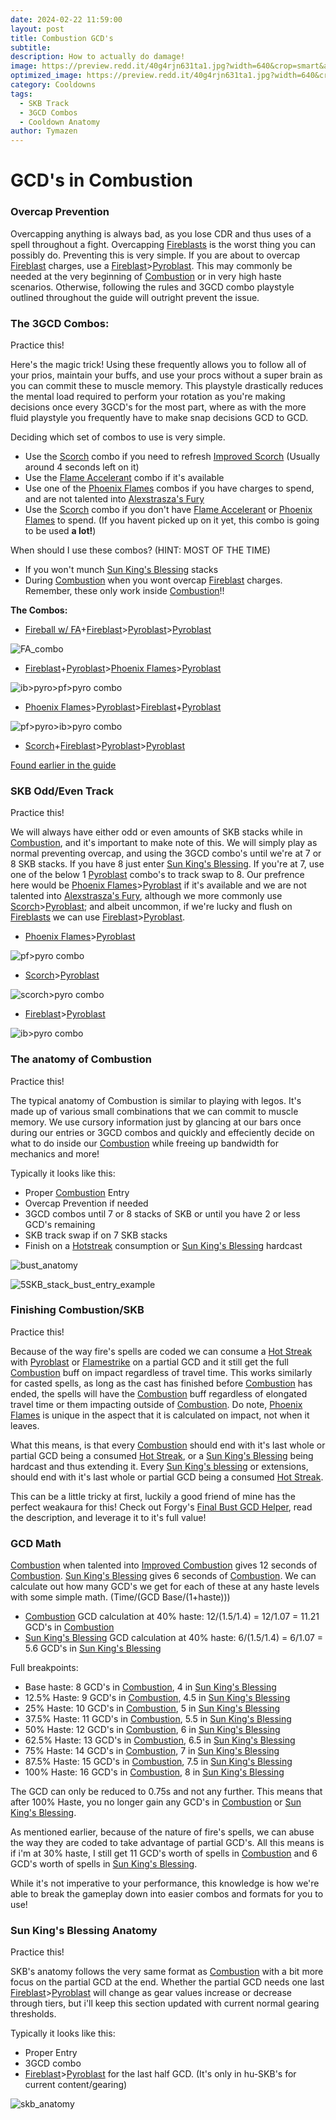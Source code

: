 ```yaml
---
date: 2024-02-22 11:59:00
layout: post
title: Combustion GCD's
subtitle:
description: How to actually do damage!
image: https://preview.redd.it/40g4rjn631ta1.jpg?width=640&crop=smart&auto=webp&s=53b1953c81de85d59485eb68d306e3495a3f6f20
optimized_image: https://preview.redd.it/40g4rjn631ta1.jpg?width=640&crop=smart&auto=webp&s=53b1953c81de85d59485eb68d306e3495a3f6f20
category: Cooldowns
tags:
  - SKB Track
  - 3GCD Combos
  - Cooldown Anatomy
author: Tymazen
---
```

# GCD's in Combustion

### Overcap Prevention
Overcapping anything is always bad, as you lose CDR and thus uses of a spell throughout a fight. Overcapping [Fireblasts](https://www.wowhead.com/spell=108853/fire-blast) is the worst thing you can possibly do. Preventing this is very simple. If you are about to overcap [Fireblast](https://www.wowhead.com/spell=108853/fire-blast) charges, use a [Fireblast](https://www.wowhead.com/spell=108853/fire-blast)>[Pyroblast](https://www.wowhead.com/spell=11366/pyroblast). This may commonly be needed at the very beginning of [Combustion](https://www.wowhead.com/spell=190319/combustion) or in very high haste scenarios. Otherwise, following the rules and 3GCD combo playstyle outlined throughout the guide will outright prevent the issue.


### The 3GCD Combos:
Practice this!

Here's the magic trick! Using these frequently allows you to follow all of your prios, maintain your buffs, and use your procs without a super brain as you can commit these to muscle memory. This playstyle drastically reduces the mental load required to perform your rotation as you're making decisions once every 3GCD's for the most part, where as with the more fluid playstyle you frequently have to make snap decisions GCD to GCD.

 Deciding which set of combos to use is very simple.
- Use the [Scorch](https://www.wowhead.com/spell=2948/scorch) combo if you need to refresh [Improved Scorch](https://www.wowhead.com/spell=383604/improved-scorch) (Usually around 4 seconds left on it)
- Use the [Flame Accelerant](https://www.wowhead.com/spell=203275/flame-accelerant) combo if it's available
- Use one of the [Phoenix Flames](https://www.wowhead.com/spell=194466/phoenixs-flames) combos if you have charges to spend, and are not talented into [Alexstrasza's Fury](https://www.wowhead.com/spell=235870/alexstraszas-fury)
- Use the [Scorch](https://www.wowhead.com/spell=2948/scorch) combo if you don't have [Flame Accelerant](https://www.wowhead.com/spell=203275/flame-accelerant) or [Phoenix Flames](https://www.wowhead.com/spell=194466/phoenixs-flames) to spend. (If you havent picked up on it yet, this combo is going to be used __a lot!__)

When should I use these combos? (HINT: MOST OF THE TIME)
- If you won't munch [Sun King's Blessing](https://www.wowhead.com/spell=383886/sun-kings-blessing) stacks
- During [Combustion](https://www.wowhead.com/spell=190319/combustion) when you wont overcap [Fireblast](https://www.wowhead.com/spell=108853/fire-blast) charges. Remember, these only work inside [Combustion](https://www.wowhead.com/spell=190319/combustion)!!

**The Combos:**
 - [Fireball w/ FA](https://www.wowhead.com/spell=203275/flame-accelerant)+[Fireblast](https://www.wowhead.com/spell=108853/fire-blast)>[Pyroblast](https://www.wowhead.com/spell=11366/pyroblast)>[Pyroblast](https://www.wowhead.com/spell=11366/pyroblast)

![FA_combo](https://github.com/Tymazen/images/assets/67207109/bd5cca35-303a-4a1b-a7d7-a7209e5bd86d)

 - [Fireblast](https://www.wowhead.com/spell=108853/fire-blast)+[Pyroblast](https://www.wowhead.com/spell=11366/pyroblast)>[Phoenix Flames](https://www.wowhead.com/spell=194466/phoenixs-flames)>[Pyroblast](https://www.wowhead.com/spell=11366/pyroblast)

![ib>pyro>pf>pyro combo](https://github.com/Tymazen/images/assets/67207109/50bee08c-217d-4bf3-851e-dd996eb22756)

 - [Phoenix Flames](https://www.wowhead.com/spell=194466/phoenixs-flames)>[Pyroblast](https://www.wowhead.com/spell=11366/pyroblast)>[Fireblast](https://www.wowhead.com/spell=108853/fire-blast)+[Pyroblast](https://www.wowhead.com/spell=11366/pyroblast)

![pf>pyro>ib>pyro combo](https://github.com/Tymazen/images/assets/67207109/7aacf5bb-1e57-4c61-bb5c-a19895201c45)

 - [Scorch](https://www.wowhead.com/spell=2948/scorch)+[Fireblast](https://www.wowhead.com/spell=108853/fire-blast)>[Pyroblast](https://www.wowhead.com/spell=11366/pyroblast)>[Pyroblast](https://www.wowhead.com/spell=11366/pyroblast)

[Found earlier in the guide](https://tymazen.github.io/full_fire_guide/double-pyroblast/)



### SKB Odd/Even Track
Practice this!

We will always have either odd or even amounts of SKB stacks while in [Combustion](https://www.wowhead.com/spell=190319/combustion), and it's important to make note of this. We will simply play as normal preventing overcap, and using the 3GCD combo's until we're at 7 or 8 SKB stacks. If you have 8 just enter [Sun King's Blessing](https://www.wowhead.com/spell=383886/sun-kings-blessing). If you're at 7, use one of the below 1 [Pyroblast](https://www.wowhead.com/spell=11366/pyroblast) combo's to track swap to 8. Our prefrence here would be [Phoenix Flames](https://www.wowhead.com/spell=194466/phoenixs-flames)>[Pyroblast](https://www.wowhead.com/spell=11366/pyroblast) if it's available and we are not talented into [Alexstrasza's Fury](https://www.wowhead.com/spell=235870/alexstraszas-fury), although we more commonly use [Scorch](https://www.wowhead.com/spell=2948/scorch)>[Pyroblast](https://www.wowhead.com/spell=11366/pyroblast); and albeit uncommon, if we're lucky and flush on [Fireblasts](https://www.wowhead.com/spell=108853/fire-blast) we can use [Fireblast](https://www.wowhead.com/spell=108853/fire-blast)>[Pyroblast](https://www.wowhead.com/spell=11366/pyroblast).

- [Phoenix Flames](https://www.wowhead.com/spell=194466/phoenixs-flames)>[Pyroblast](https://www.wowhead.com/spell=11366/pyroblast)

![pf>pyro combo](https://github.com/Tymazen/images/assets/67207109/2b61a9dc-af2f-4eb0-93a3-6a9c9abd236c)

- [Scorch](https://www.wowhead.com/spell=2948/scorch)>[Pyroblast](https://www.wowhead.com/spell=11366/pyroblast)

![scorch>pyro combo](https://github.com/Tymazen/images/assets/67207109/3f063e11-5407-4f5f-b66a-e2f47b2700e5)

- [Fireblast](https://www.wowhead.com/spell=108853/fire-blast)>[Pyroblast](https://www.wowhead.com/spell=11366/pyroblast)

![ib>pyro combo](https://github.com/Tymazen/images/assets/67207109/f940f886-d54f-49f8-9421-1f47fe5d49a4)



### The anatomy of Combustion
Practice this!

The typical anatomy of Combustion is similar to playing with legos. It's made up of various small combinations that we can commit to muscle memory. We use cursory information just by glancing at our bars once during our entries or 3GCD combos and quickly and effeciently decide on what to do inside our [Combustion](https://www.wowhead.com/spell=190319/combustion) while freeing up bandwidth for mechanics and more!

Typically it looks like this:
- Proper [Combustion](https://www.wowhead.com/spell=190319/combustion) Entry
- Overcap Prevention if needed
- 3GCD combos until 7 or 8 stacks of SKB or until you have 2 or less GCD's remaining
- SKB track swap if on 7 SKB stacks
- Finish on a [Hotstreak](https://www.wowhead.com/spell=48108/hot-streak) consumption or [Sun King's Blessing](https://www.wowhead.com/spell=383886/sun-kings-blessing) hardcast

![bust_anatomy](https://github.com/Tymazen/images/assets/67207109/e1f94ccf-9a8b-4ab4-9ac0-a6e118a49041)

![5SKB_stack_bust_entry_example](https://github.com/Tymazen/images/assets/67207109/e32a94d7-2628-4bb8-8f83-05d59b001a3d)


### Finishing Combustion/SKB
Practice this!

Because of the way fire's spells are coded we can consume a [Hot Streak](https://www.wowhead.com/spell=48108/hot-streak) with [Pyroblast](https://www.wowhead.com/spell=11366/pyroblast) or [Flamestrike](https://www.wowhead.com/spell=2120/flamestrike) on a partial GCD and it still get the full [Combustion](https://www.wowhead.com/spell=190319/combustion) buff on impact regardless of travel time. This works similarly for casted spells, as long as the cast has finished before [Combustion](https://www.wowhead.com/spell=190319/combustion) has ended, the spells will have the [Combustion](https://www.wowhead.com/spell=190319/combustion) buff regardless of elongated travel time or them impacting outside of [Combustion](https://www.wowhead.com/spell=190319/combustion). Do note, [Phoenix Flames](https://www.wowhead.com/spell=194466/phoenixs-flames) is unique in the aspect that it is calculated on impact, not when it leaves.

What this means, is that every [Combustion](https://www.wowhead.com/spell=190319/combustion) should end with it's last whole or partial GCD being a consumed [Hot Streak](https://www.wowhead.com/spell=48108/hot-streak), or a  [Sun King's Blessing](https://www.wowhead.com/spell=383886/sun-kings-blessing) being hardcast and thus extending it. Every [Sun King's blessing](https://www.wowhead.com/spell=383886/sun-kings-blessing) or extensions, should end with it's last whole or partial GCD being a consumed [Hot Streak](https://www.wowhead.com/spell=48108/hot-streak).

This can be a little tricky at first, luckily a good friend of mine has the perfect weakaura for this! Check out Forgy's [Final Bust GCD Helper](https://wago.io/MTxeqnJE1), read the description, and leverage it to it's full value!

### GCD Math
[Combustion](https://www.wowhead.com/spell=190319/combustion) when talented into [Improved Combustion](https://www.wowhead.com/spell=383967/improved-combustion) gives 12 seconds of [Combustion](https://www.wowhead.com/spell=190319/combustion). [Sun King's Blessing](https://www.wowhead.com/spell=383886/sun-kings-blessing) gives 6 seconds of [Combustion](https://www.wowhead.com/spell=190319/combustion). We can calculate out how many GCD's we get for each of these at any haste levels with some simple math. (Time/(GCD Base/(1+haste)))
 - [Combustion](https://www.wowhead.com/spell=190319/combustion) GCD calculation at 40% haste: 12/(1.5/1.4) = 12/1.07 = 11.21 GCD's in [Combustion](https://www.wowhead.com/spell=190319/combustion)
- [Sun King's Blessing](https://www.wowhead.com/spell=383886/sun-kings-blessing) GCD calculation at 40% haste: 6/(1.5/1.4) = 6/1.07 = 5.6 GCD's in [Sun King's Blessing](https://www.wowhead.com/spell=383886/sun-kings-blessing)

Full breakpoints:
- Base haste: 8 GCD's in [Combustion](https://www.wowhead.com/spell=190319/combustion), 4 in [Sun King's Blessing](https://www.wowhead.com/spell=383886/sun-kings-blessing)
- 12.5% Haste: 9 GCD's in [Combustion](https://www.wowhead.com/spell=190319/combustion), 4.5 in [Sun King's Blessing](https://www.wowhead.com/spell=383886/sun-kings-blessing)
- 25% Haste: 10 GCD's in [Combustion](https://www.wowhead.com/spell=190319/combustion), 5 in [Sun King's Blessing](https://www.wowhead.com/spell=383886/sun-kings-blessing)
- 37.5% Haste: 11 GCD's in [Combustion](https://www.wowhead.com/spell=190319/combustion), 5.5 in [Sun King's Blessing](https://www.wowhead.com/spell=383886/sun-kings-blessing)
- 50% Haste: 12 GCD's in [Combustion](https://www.wowhead.com/spell=190319/combustion), 6 in [Sun King's Blessing](https://www.wowhead.com/spell=383886/sun-kings-blessing)
- 62.5% Haste: 13 GCD's in [Combustion](https://www.wowhead.com/spell=190319/combustion), 6.5 in [Sun King's Blessing](https://www.wowhead.com/spell=383886/sun-kings-blessing)
- 75% Haste: 14 GCD's in [Combustion](https://www.wowhead.com/spell=190319/combustion), 7 in [Sun King's Blessing](https://www.wowhead.com/spell=383886/sun-kings-blessing)
- 87.5% Haste: 15 GCD's in [Combustion](https://www.wowhead.com/spell=190319/combustion), 7.5 in [Sun King's Blessing](https://www.wowhead.com/spell=383886/sun-kings-blessing)
- 100% Haste: 16 GCD's in [Combustion](https://www.wowhead.com/spell=190319/combustion), 8 in [Sun King's Blessing](https://www.wowhead.com/spell=383886/sun-kings-blessing)

The GCD can only be reduced to 0.75s and not any further. This means that after 100% Haste, you no longer gain any GCD's in [Combustion](https://www.wowhead.com/spell=190319/combustion) or [Sun King's Blessing](https://www.wowhead.com/spell=383886/sun-kings-blessing).

As mentioned earlier, because of the nature of fire's spells, we can abuse the way they are coded to take advantage of partial GCD's. All this means is if i'm at 30% haste, I still get 11 GCD's worth of spells in [Combustion](https://www.wowhead.com/spell=190319/combustion) and 6 GCD's worth of spells in [Sun King's Blessing](https://www.wowhead.com/spell=383886/sun-kings-blessing).

While it's not imperative to your performance, this knowledge is how we're able to break the gameplay down into easier combos and formats for you to use!

### Sun King's Blessing Anatomy
Practice this!

SKB's anatomy follows the very same format as [Combustion](https://www.wowhead.com/spell=190319/combustion) with a bit more focus on the partial GCD at the end. Whether the partial GCD needs one last [Fireblast](https://www.wowhead.com/spell=108853/fire-blast)>[Pyroblast](https://www.wowhead.com/spell=11366/pyroblast) will change as gear values increase or decrease through tiers, but i'll keep this section updated with current normal gearing thresholds.

Typically it looks like this:
- Proper Entry
- 3GCD combo
- [Fireblast](https://www.wowhead.com/spell=108853/fire-blast)>[Pyroblast](https://www.wowhead.com/spell=11366/pyroblast) for the last half GCD. (It's only in hu-SKB's for current content/gearing)

![skb_anatomy](https://github.com/Tymazen/images/assets/67207109/8e0c95f2-5882-4bd8-abde-0704ee27f399)
